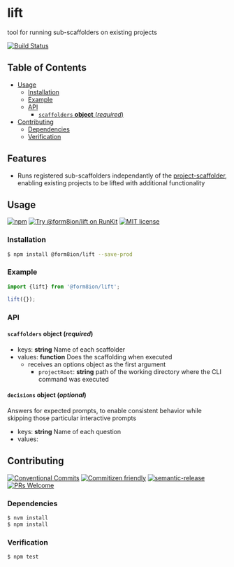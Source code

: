 # lift

tool for running sub-scaffolders on existing projects

<!-- status badges -->

[![Build Status][ci-badge]][ci-link]

## Table of Contents

* [Usage](#usage)
  * [Installation](#installation)
  * [Example](#example)
  * [API](#api)
    * [`scaffolders` __object__ (_required_)](#scaffolders-object-required)
* [Contributing](#contributing)
  * [Dependencies](#dependencies)
  * [Verification](#verification)

## Features

* Runs registered sub-scaffolders independantly of the [project-scaffolder](https://github.com/travi/project-scaffolder),
  enabling existing projects to be lifted with additional functionality

## Usage

<!-- consumer badges -->

[![npm][npm-badge]][npm-link]
[![Try @form8ion/lift on RunKit][runkit-badge]][runkit-link]
[![MIT license][license-badge]][license-link]

### Installation

```sh
$ npm install @form8ion/lift --save-prod
```

### Example

```javascript
import {lift} from '@form8ion/lift';

lift({});
```

### API

#### `scaffolders` __object__ (_required_)

* keys: __string__ Name of each scaffolder
* values: __function__ Does the scaffolding when executed
  * receives an options object as the first argument
    * `projectRoot`: __string__ path of the working directory where the CLI
      command was executed

#### `decisions` __object__ (_optional_)

Answers for expected prompts, to enable consistent behavior while skipping
those particular interactive prompts

* keys: __string__ Name of each question
* values:

## Contributing

<!-- contribution badges -->

[![Conventional Commits][commit-convention-badge]][commit-convention-link]
[![Commitizen friendly][commitizen-badge]][commitizen-link]
[![semantic-release][semantic-release-badge]][semantic-release-link]
[![PRs Welcome][PRs-badge]][PRs-link]

### Dependencies

```sh
$ nvm install
$ npm install
```

### Verification

```sh
$ npm test
```

[npm-link]: https://www.npmjs.com/package/@form8ion/lift

[npm-badge]: https://img.shields.io/npm/v/@form8ion/lift.svg

[runkit-link]: https://npm.runkit.com/@form8ion/lift

[runkit-badge]: https://badge.runkitcdn.com/@form8ion/lift.svg

[license-link]: LICENSE

[license-badge]: https://img.shields.io/github/license/form8ion/lift.svg

[ci-link]: https://travis-ci.com/form8ion/lift

[ci-badge]: https://img.shields.io/travis/com/form8ion/lift/master.svg

[commit-convention-link]: https://conventionalcommits.org

[commit-convention-badge]: https://img.shields.io/badge/Conventional%20Commits-1.0.0-yellow.svg

[commitizen-link]: http://commitizen.github.io/cz-cli/

[commitizen-badge]: https://img.shields.io/badge/commitizen-friendly-brightgreen.svg

[semantic-release-link]: https://github.com/semantic-release/semantic-release

[semantic-release-badge]: https://img.shields.io/badge/%20%20%F0%9F%93%A6%F0%9F%9A%80-semantic--release-e10079.svg

[PRs-link]: http://makeapullrequest.com

[PRs-badge]: https://img.shields.io/badge/PRs-welcome-brightgreen.svg

